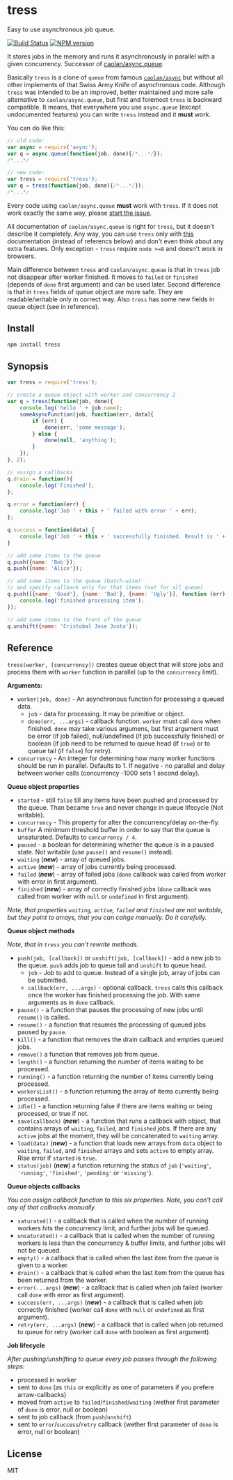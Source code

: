 # tress

Easy to use asynchronous job queue.

[![Build Status][travis-image]][travis-url]
[![NPM version][npm-image]][npm-url]

It stores jobs in the memory and runs it asynchronously in parallel with a given concurrency. Successor of [caolan/async.queue](http://caolan.github.io/async/docs.html#queue).

Basically `tress` is a clone of `queue` from famous [`caolan/async`](https://github.com/caolan/async) but without all other implements of that Swiss Army Knife of asynchronous code. Although `tress` was intended to be an improved, better maintained and more safe alternative to `caolan/async.queue`, but first and foremost `tress` is backward compatible. It means, that everywhere you use `async.queue` (except undocumented features) you can write `tress` instead and it __must__ work.

You can do like this:

```js
// old code:
var async = require('async');
var q = async.queue(function(job, done){/*...*/});
/*...*/

// new code:
var tress = require('tress');
var q = tress(function(job, done){/*...*/});
/*...*/

```

Every code using `caolan/async.queue` __must__ work with `tress`. If it does not work exactly the same way, please [start the issue](https://github.com/astur/tress/issues).

All documentation of `caolan/async.queue` is right for `tress`, but it doesn't describe it completely. Any way, you can use `tress` only with [this](http://caolan.github.io/async/docs.html#queue) documentation (instead of referencs below) and don't even think about any extra features. Only exception - `tress` require `node >=8` and doesn't work in browsers.

Main difference between `tress` and `caolan/async.queue` is that in `tress` job not disappear after worker finished. It moves to `failed` or `finished` (depends of `done` first argument) and can be used later. Second difference is that in `tress` fields of queue object are more safe. They are readable/writable only in correct way. Also `tress` has some new fields in queue object (see in reference).

## Install

```bash
npm install tress
```

## Synopsis

```js
var tress = require('tress');

// create a queue object with worker and concurrency 2
var q = tress(function(job, done){
    console.log('hello ' + job.name);
    someAsyncFunction(job, function(err, data){
        if (err) {
            done(err, 'some message');
        } else {
            done(null, 'anything');
        }
    });
}, 2);

// assign a callbacks
q.drain = function(){
    console.log('Finished');
};

q.error = function(err) {
    console.log('Job ' + this + ' failed with error ' + err);
};

q.success = function(data) {
    console.log('Job ' + this + ' successfully finished. Result is ' + data);
}

// add some items to the queue
q.push({name: 'Bob'});
q.push({name: 'Alice'});

// add some items to the queue (batch-wise)
// and specify callback only for that items (not for all queue)
q.push([{name: 'Good'}, {name: 'Bad'}, {name: 'Ugly'}], function (err) {
    console.log('finished processing item');
});

// add some items to the front of the queue
q.unshift({name: 'Cristobal Jose Junta'});

```

## Reference

`tress(worker, [concurrency])` creates queue object that will store jobs and process them with `worker` function in parallel (up to the `concurrency` limit).

__Arguments:__

* `worker(job, done)` - An asynchronous function for processing a queued data.
  * `job` - data for processing. It may be primitive or object.
  * `done(err, ...args)` - callback function. `worker` must call `done` when finished. `done` may take various argumens, but first argument must be error (if job failed), null/undefined (if job successfully finished) or boolean (if job need to be returned to queue head (if `true`) or to queue tail (if `false`) for retry).
* `concurrency` - An integer for determining how many worker functions should be run in parallel. Defaults to 1. If negative - no parallel and delay between worker calls (concurrency -1000 sets 1 second delay).

__Queue object properties__

* `started` - still `false` till any items have been pushed and processed by the queue. Than became `true` and never change in queue lifecycle (Not writable).
* `concurrency` - This property for alter the concurrency/delay on-the-fly.
* `buffer` A minimum threshold buffer in order to say that the queue is unsaturated. Defaults to `concurrency / 4`.
* `paused` - a boolean for determining whether the queue is in a paused state. Not writable (use `pause()` and `resume()` instead).
* `waiting` (___new___) - array of queued jobs.
* `active` (___new___) - array of jobs currently being processed.
* `failed` (___new___) - array of failed jobs (`done` callback was called from worker with error in first argument).
* `finished` (___new___) - array of correctly finished jobs (`done` callback was called from worker with `null` or `undefined` in first argument).

_Note, that properties `waiting`, `active`, `failed` and `finished` are not writable, but they point to arrays, that you can cahge manually. Do it carefully._

__Queue object methods__

_Note, that in `tress` you can't rewrite methods._

* `push(job, [callback])` or `unshift(job, [callback])` - add a new job to the queue. `push` adds job to queue tail and `unshift` to queue head.
  * `job` - Job to add to queue. Instead of a single job, array of jobs can be submitted.
  * `callback(err, ...args)` - optional callback. `tress` calls this callback once the worker has finished processing the job. With same arguments as in `done` callback.
* `pause()` - a function that pauses the processing of new jobs until `resume()` is called.
* `resume()` - a function that resumes the processing of queued jobs paused by `pause`.
* `kill()` - a function that removes the drain callback and empties queued jobs.
* `remove()` a function that removes job from queue.
* `length()` - a function returning the number of items waiting to be processed.
* `running()` - a function returning the number of items currently being processed.
* `workersList()` - a function returning the array of items currently being processed.
* `idle()` - a function returning false if there are items waiting or being processed, or true if not.
* `save(callback)` (___new___) - a function that runs a callback with object, that contains arrays of `waiting`, `failed`, and `finished` jobs. If there are any `active` jobs at the moment, they will be concatenated to `waiting` array.
* `load(data)`  (___new___) - a function that loads new arrays from `data` object to `waiting`, `failed`, and `finished` arrays and sets `active` to empty array. Rise error if `started` is `true`.
* `status(job)` (___new___) a function returning the status of `job` (`'waiting'`, `'running'`, `'finished'`, `'pending'` or `'missing'`).

__Queue objects callbacks__

_You can assign callback function to this six properties. Note, you can't call any of that calbacks manually._
* `saturated()` - a callback that is called when the number of running workers hits the concurrency limit, and further jobs will be queued.
* `unsaturated()` - a callback that is called when the number of running workers is less than the concurrency & buffer limits, and further jobs will not be queued.
* `empty()` - a callback that is called when the last item from the queue is given to a worker.
* `drain()` - a callback that is called when the last item from the queue has been returned from the worker.
* `error(...args)` (___new___) - a callback that is called when job failed (worker call `done` with error as first argument).
* `success(err, ...args)` (___new___) - a callback that is called when job correctly finished (worker call `done` with `null` or `undefined` as first argument).
* `retry(err, ...args)` (___new___) - a callback that is called when job returned to queue for retry (worker call `done` with boolean as first argument).

__Job lifecycle__

_After pushing/unshifting to queue every job passes through the following steps:_

* processed in worker
* sent to `done` (as `this` or explicitly as one of parameters if you prefere arraw-callbacks)
* moved from `active` to `failed`/`finished`/`waiting` (wether first parameter of `done` is error, null or boolean)
* sent to job callback (from `push`/`unshift`)
* sent to `error`/`success`/`retry` callback (wether first parameter of `done` is error, null or boolean)

## License

MIT

[npm-url]: https://npmjs.org/package/tress
[npm-image]: https://badge.fury.io/js/tress.svg
[travis-url]: https://travis-ci.org/astur/tress
[travis-image]: https://travis-ci.org/astur/tress.svg?branch=master